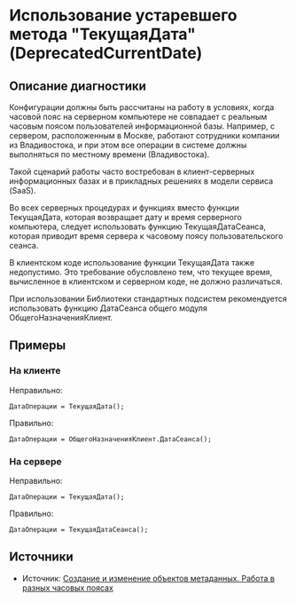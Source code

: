 # Использование устаревшего метода "ТекущаяДата" (DeprecatedCurrentDate)

<!-- Блоки выше заполняются автоматически, не трогать -->
## Описание диагностики

Конфигурации должны быть рассчитаны на работу в условиях, когда часовой пояс на серверном компьютере не совпадает с реальным часовым поясом пользователей информационной базы. Например, с сервером, расположенным в Москве, работают сотрудники компании из Владивостока, и при этом все операции в системе должны выполняться по местному времени (Владивостока).

Такой сценарий работы часто востребован в клиент-серверных информационных базах и в прикладных решениях в модели сервиса (SaaS).

Во всех серверных процедурах и функциях вместо функции ТекущаяДата, которая возвращает дату и время серверного компьютера, следует использовать функцию ТекущаяДатаСеанса, которая приводит время сервера к часовому поясу пользовательского сеанса.

В клиентском коде использование функции ТекущаяДата также недопустимо. Это требование обусловлено тем, что текущее время, вычисленное в клиентском и серверном коде, не должно различаться.

При использовании Библиотеки стандартных подсистем рекомендуется использовать функцию ДатаСеанса общего модуля ОбщегоНазначенияКлиент.

## Примеры

### На клиенте
Неправильно:

```bsl
ДатаОперации = ТекущаяДата();
```

Правильно:

```bsl
ДатаОперации = ОбщегоНазначенияКлиент.ДатаСеанса();
```

### На сервере
Неправильно:

```bsl
ДатаОперации = ТекущаяДата();
```

Правильно:

```bsl
ДатаОперации = ТекущаяДатаСеанса();
```

## Источники
<!-- Необходимо указывать ссылки на все источники, из которых почерпнута информация для создания диагностики -->


* Источник: [Создание и изменение объектов метаданных. Работа в разных часовых поясах](https://its.1c.ru/db/v8std/content/643/hdoc)

